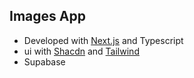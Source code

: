 ## Images App
- Developed with [Next.js](https://nextjs.org/) and Typescript
- ui with [Shacdn](https://ui.shadcn.com/) and [Tailwind](https://tailwindcss.com/)
- Supabase

